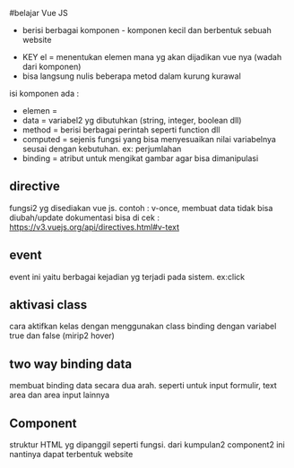 #belajar Vue JS

- berisi berbagai komponen - komponen kecil dan berbentuk sebuah website

* KEY el = menentukan elemen mana yg akan dijadikan vue nya (wadah dari komponen)
* bisa langsung nulis beberapa metod dalam kurung kurawal

isi komponen ada :

- elemen =
- data = variabel2 yg dibutuhkan (string, integer, boolean dll)
- method = berisi berbagai perintah seperti function dll
- computed = sejenis fungsi yang bisa menyesuaikan nilai variabelnya seusai dengan kebutuhan. ex: perjumlahan
- binding = atribut untuk mengikat gambar agar bisa dimanipulasi

## directive

fungsi2 yg disediakan vue js. contoh : v-once, membuat data tidak bisa diubah/update
dokumentasi bisa di cek : https://v3.vuejs.org/api/directives.html#v-text

## event

event ini yaitu berbagai kejadian yg terjadi pada sistem. ex:click

## aktivasi class

cara aktifkan kelas dengan menggunakan class binding dengan variabel true dan false (mirip2 hover)

## two way binding data

membuat binding data secara dua arah. seperti untuk input formulir, text area dan area input lainnya

## Component

struktur HTML yg dipanggil seperti fungsi. dari kumpulan2 component2 ini nantinya dapat terbentuk website
